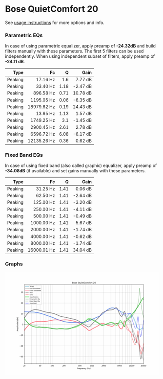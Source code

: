 # Bose QuietComfort 20
See [usage instructions](https://github.com/jaakkopasanen/AutoEq#usage) for more options and info.

### Parametric EQs
In case of using parametric equalizer, apply preamp of **-24.32dB** and build filters manually
with these parameters. The first 5 filters can be used independently.
When using independent subset of filters, apply preamp of **-24.11 dB**.

| Type    | Fc          |    Q | Gain     |
|--------:|------------:|-----:|---------:|
| Peaking | 17.16 Hz    | 1.6  | 7.77 dB  |
| Peaking | 33.40 Hz    | 1.18 | -2.47 dB |
| Peaking | 896.58 Hz   | 0.71 | 10.78 dB |
| Peaking | 1195.05 Hz  | 0.06 | -6.35 dB |
| Peaking | 18979.62 Hz | 0.19 | 24.43 dB |
| Peaking | 13.65 Hz    | 1.13 | 1.57 dB  |
| Peaking | 1749.25 Hz  | 3.1  | -1.45 dB |
| Peaking | 2900.45 Hz  | 2.61 | 2.78 dB  |
| Peaking | 6596.72 Hz  | 6.08 | -6.17 dB |
| Peaking | 12135.26 Hz | 0.36 | 0.62 dB  |

### Fixed Band EQs
In case of using fixed band (also called graphic) equalizer, apply preamp of **-34.08dB**
(if available) and set gains manually with these parameters.

| Type    | Fc          |    Q | Gain     |
|--------:|------------:|-----:|---------:|
| Peaking | 31.25 Hz    | 1.41 | 0.06 dB  |
| Peaking | 62.50 Hz    | 1.41 | -2.64 dB |
| Peaking | 125.00 Hz   | 1.41 | -3.20 dB |
| Peaking | 250.00 Hz   | 1.41 | -4.11 dB |
| Peaking | 500.00 Hz   | 1.41 | -0.49 dB |
| Peaking | 1000.00 Hz  | 1.41 | 5.67 dB  |
| Peaking | 2000.00 Hz  | 1.41 | -1.74 dB |
| Peaking | 4000.00 Hz  | 1.41 | -0.62 dB |
| Peaking | 8000.00 Hz  | 1.41 | -1.74 dB |
| Peaking | 16000.01 Hz | 1.41 | 34.04 dB |

### Graphs
![](./Bose%20QuietComfort%2020.png)